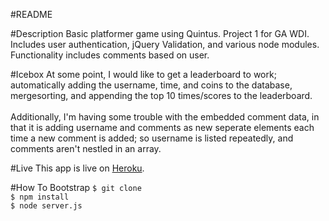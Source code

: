 #README

#Description
Basic platformer game using Quintus.  Project 1 for GA WDI.  Includes user authentication, jQuery Validation, and various node modules. Functionality includes comments based on user.

#Icebox
At some point, I would like to get a leaderboard to work; automatically adding the username, time, and coins to the database, mergesorting, and appending the top 10 times/scores to the leaderboard.<br><br>Additionally, I'm having some trouble with the embedded comment data, in that it is adding username and comments as new seperate elements each time a new comment is added; so username is listed repeatedly, and comments aren't nestled in an array.

#Live
This app is live on <a href="https://sbelser-platformer.herokuapp.com/">Heroku</a>.

#How To Bootstrap
```$ git clone```<br>
```$ npm install```<br>
```$ node server.js```